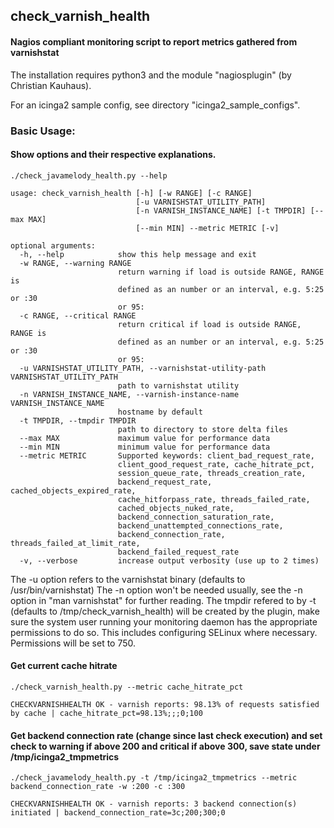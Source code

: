 ## check_varnish_health
#### Nagios compliant monitoring script to report metrics gathered from varnishstat

The installation requires python3 and the module "nagiosplugin" (by Christian Kauhaus).

For an icinga2 sample config, see directory "icinga2_sample_configs".


### Basic Usage:

#### Show options and their respective explanations.

    ./check_javamelody_health.py --help
```
usage: check_varnish_health [-h] [-w RANGE] [-c RANGE]
                            [-u VARNISHSTAT_UTILITY_PATH]
                            [-n VARNISH_INSTANCE_NAME] [-t TMPDIR] [--max MAX]
                            [--min MIN] --metric METRIC [-v]

optional arguments:
  -h, --help            show this help message and exit
  -w RANGE, --warning RANGE
                        return warning if load is outside RANGE, RANGE is
                        defined as an number or an interval, e.g. 5:25 or :30
                        or 95:
  -c RANGE, --critical RANGE
                        return critical if load is outside RANGE, RANGE is
                        defined as an number or an interval, e.g. 5:25 or :30
                        or 95:
  -u VARNISHSTAT_UTILITY_PATH, --varnishstat-utility-path VARNISHSTAT_UTILITY_PATH
                        path to varnishstat utility
  -n VARNISH_INSTANCE_NAME, --varnish-instance-name VARNISH_INSTANCE_NAME
                        hostname by default
  -t TMPDIR, --tmpdir TMPDIR
                        path to directory to store delta files
  --max MAX             maximum value for performance data
  --min MIN             minimum value for performance data
  --metric METRIC       Supported keywords: client_bad_request_rate,
                        client_good_request_rate, cache_hitrate_pct,
                        session_queue_rate, threads_creation_rate,
                        backend_request_rate, cached_objects_expired_rate,
                        cache_hitforpass_rate, threads_failed_rate,
                        cached_objects_nuked_rate,
                        backend_connection_saturation_rate,
                        backend_unattempted_connections_rate,
                        backend_connection_rate, threads_failed_at_limit_rate,
                        backend_failed_request_rate
  -v, --verbose         increase output verbosity (use up to 2 times)

```

The -u option refers to the varnishstat binary (defaults to /usr/bin/varnishstat)
The -n option won't be needed usually, see the -n option in "man varnishstat" for further reading. 
The tmpdir refered to by -t (defaults to /tmp/check_varnish_health) will be created by the plugin, 
make sure the system user running your monitoring daemon has the appropriate permissions to do so.
This includes configuring SELinux where necessary. Permissions will be set to 750.


#### Get current cache hitrate

    ./check_varnish_health.py --metric cache_hitrate_pct
    
```text
CHECKVARNISHHEALTH OK - varnish reports: 98.13% of requests satisfied by cache | cache_hitrate_pct=98.13%;;;0;100
```

#### Get backend connection rate (change since last check execution) and set check to warning if above 200 and critical if above 300, save state under /tmp/icinga2_tmpmetrics 

    ./check_javamelody_health.py -t /tmp/icinga2_tmpmetrics --metric backend_connection_rate -w :200 -c :300

```text
CHECKVARNISHHEALTH OK - varnish reports: 3 backend connection(s) initiated | backend_connection_rate=3c;200;300;0
``` 
